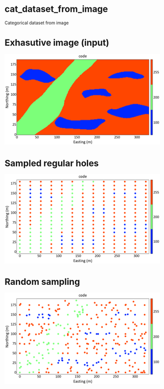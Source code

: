 # cat_dataset_from_image
Categorical dataset from image

# Exhasutive image (input)
![alt text](exhaustive.png)

# Sampled regular holes
![alt text](sampled_10.png)

# Random sampling
![alt text](sampled_irr.png)
